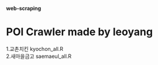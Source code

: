 #### web-scraping ####

# POI Crawler made by leoyang

1.교촌치킨  kyochon_all.R
<br>
2.새마을금고  saemaeul_all.R


